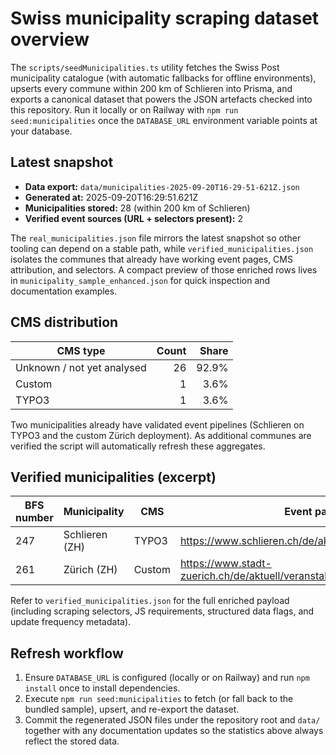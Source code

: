 # Swiss municipality scraping dataset overview

The `scripts/seedMunicipalities.ts` utility fetches the Swiss Post municipality catalogue (with automatic fallbacks for offline environments), upserts every commune within 200 km of Schlieren into Prisma, and exports a canonical dataset that powers the JSON artefacts checked into this repository. Run it locally or on Railway with `npm run seed:municipalities` once the `DATABASE_URL` environment variable points at your database.

## Latest snapshot

- **Data export:** `data/municipalities-2025-09-20T16-29-51-621Z.json`
- **Generated at:** 2025-09-20T16:29:51.621Z
- **Municipalities stored:** 28 (within 200 km of Schlieren)
- **Verified event sources (URL + selectors present):** 2

The `real_municipalities.json` file mirrors the latest snapshot so other tooling can depend on a stable path, while `verified_municipalities.json` isolates the communes that already have working event pages, CMS attribution, and selectors. A compact preview of those enriched rows lives in `municipality_sample_enhanced.json` for quick inspection and documentation examples.

## CMS distribution

| CMS type | Count | Share |
| --- | ---: | ---: |
| Unknown / not yet analysed | 26 | 92.9% |
| Custom | 1 | 3.6% |
| TYPO3 | 1 | 3.6% |

Two municipalities already have validated event pipelines (Schlieren on TYPO3 and the custom Zürich deployment). As additional communes are verified the script will automatically refresh these aggregates.

## Verified municipalities (excerpt)

| BFS number | Municipality | CMS | Event page |
| --- | --- | --- | --- |
| 247 | Schlieren (ZH) | TYPO3 | https://www.schlieren.ch/de/aktuelles/veranstaltungen/ |
| 261 | Zürich (ZH) | Custom | https://www.stadt-zuerich.ch/de/aktuell/veranstaltungen.html |

Refer to `verified_municipalities.json` for the full enriched payload (including scraping selectors, JS requirements, structured data flags, and update frequency metadata).

## Refresh workflow

1. Ensure `DATABASE_URL` is configured (locally or on Railway) and run `npm install` once to install dependencies.
2. Execute `npm run seed:municipalities` to fetch (or fall back to the bundled sample), upsert, and re-export the dataset.
3. Commit the regenerated JSON files under the repository root and `data/` together with any documentation updates so the statistics above always reflect the stored data.

